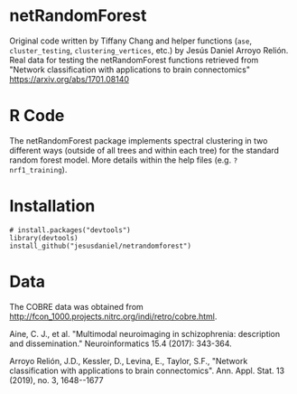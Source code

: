 # netRandomForest

Original code written by Tiffany Chang and helper functions (`ase`, `cluster_testing`, `clustering_vertices`, etc.) by Jesús Daniel Arroyo Relión. Real data for testing the netRandomForest functions retrieved from "Network classification with applications to brain connectomics" https://arxiv.org/abs/1701.08140


# R Code

The netRandomForest package implements spectral clustering in two different ways (outside of all trees and within each tree) for the standard random forest model. More details within the help files (e.g. `?nrf1_training`).


# Installation

```
# install.packages("devtools")
library(devtools)
install_github("jesusdaniel/netrandomforest")
```


# Data

The COBRE data was obtained from http://fcon_1000.projects.nitrc.org/indi/retro/cobre.html.

Aine, C. J., et al. "Multimodal neuroimaging in schizophrenia: description and dissemination." Neuroinformatics 15.4 (2017): 343-364.

Arroyo Relión, J.D., Kessler, D., Levina, E., Taylor, S.F., "Network classification with applications to brain connectomics". Ann. Appl. Stat. 13 (2019), no. 3, 1648--1677
